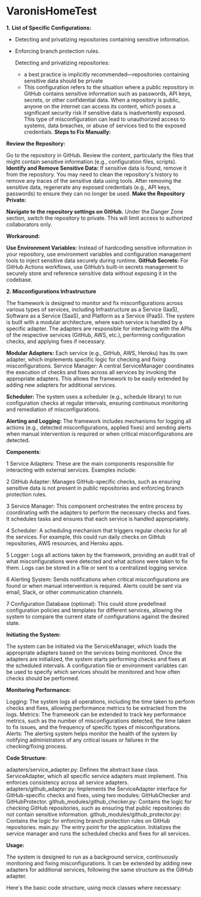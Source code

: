 # VaronisHomeTest

**1.** **List of Specific Configurations:**
- Detecting and privatizing repositories containing sensitive information.
- Enforcing branch protection rules.

  Detecting and privatizing repositories:
  * a best practice is implicitly recommended—repositories containing sensitive data should be private
  * This configuration refers to the situation where a public repository in GitHub contains sensitive information such as passwords, API keys, secrets, or other confidential data. When a repository is public, anyone on the internet can access its content, which poses a significant security risk if sensitive data is inadvertently exposed. This type of misconfiguration can lead to unauthorized access to systems, data breaches, or abuse of services tied to the exposed credentials.
   **Steps to Fix Manually:**

**Review the Repository:**

Go to the repository in GitHub.
Review the content, particularly the files that might contain sensitive information (e.g., configuration files, scripts).
**Identify and Remove Sensitive Data:**
If sensitive data is found, remove it from the repository. You may need to clean the repository's history to remove any traces of the sensitive data using tools.
After removing the sensitive data, regenerate any exposed credentials (e.g., API keys, passwords) to ensure they can no longer be used.
**Make the Repository Private:**

**Navigate to the repository settings on GitHub.**
Under the Danger Zone section, switch the repository to private. This will limit access to authorized collaborators only.

**Workaround:**

**Use Environment Variables:** Instead of hardcoding sensitive information in your repository, use environment variables and configuration management tools to inject sensitive data securely during runtime.
**GitHub Secrets:** For GitHub Actions workflows, use GitHub’s built-in secrets management to securely store and reference sensitive data without exposing it in the codebase.


**2. Misconfigurations Infrastructure**

The framework is designed to monitor and fix misconfigurations across various types of services, including Infrastructure as a Service (IaaS), Software as a Service (SaaS), and Platform as a Service (PaaS). The system is built with a modular architecture, where each service is handled by a specific adapter. The adapters are responsible for interfacing with the APIs of the respective services (GitHub, AWS, etc.), performing configuration checks, and applying fixes if necessary.

**Modular Adapters:** Each service (e.g., GitHub, AWS, Heroku) has its own adapter, which implements specific logic for checking and fixing misconfigurations.
Service Manager: A central ServiceManager coordinates the execution of checks and fixes across all services by invoking the appropriate adapters. This allows the framework to be easily extended by adding new adapters for additional services.

**Scheduler:** The system uses a scheduler (e.g., schedule library) to run configuration checks at regular intervals, ensuring continuous monitoring and remediation of misconfigurations.

**Alerting and Logging:** The framework includes mechanisms for logging all actions (e.g., detected misconfigurations, applied fixes) and sending alerts when manual intervention is required or when critical misconfigurations are detected.

**Components**:

1 Service Adapters: These are the main components responsible for interacting with external services. Examples include:

2 GitHub Adapter: Manages GitHub-specific checks, such as ensuring sensitive data is not present in public repositories and enforcing branch protection rules.

3 Service Manager: This component orchestrates the entire process by coordinating with the adapters to perform the necessary checks and fixes. It schedules tasks and ensures that each service is handled appropriately.

4 Scheduler: A scheduling mechanism that triggers regular checks for all the services. For example, this could run daily checks on GitHub repositories, AWS resources, and Heroku apps.

5 Logger: Logs all actions taken by the framework, providing an audit trail of what misconfigurations were detected and what actions were taken to fix them. Logs can be stored in a file or sent to a centralized logging service.

6 Alerting System: Sends notifications when critical misconfigurations are found or when manual intervention is required. Alerts could be sent via email, Slack, or other communication channels.

7 Configuration Database (optional): This could store predefined configuration policies and templates for different services, allowing the system to compare the current state of configurations against the desired state.


**Initiating the System:**

The system can be initiated via the ServiceManager, which loads the appropriate adapters based on the services being monitored. Once the adapters are initialized, the system starts performing checks and fixes at the scheduled intervals.
A configuration file or environment variables can be used to specify which services should be monitored and how often checks should be performed.

**Monitoring Performance:**

Logging: The system logs all operations, including the time taken to perform checks and fixes, allowing performance metrics to be extracted from the logs.
Metrics: The framework can be extended to track key performance metrics, such as the number of misconfigurations detected, the time taken to fix issues, and the frequency of specific types of misconfigurations.
Alerts: The alerting system helps monitor the health of the system by notifying administrators of any critical issues or failures in the checking/fixing process.


**Code Structure**:

adapters/service_adapter.py: Defines the abstract base class ServiceAdapter, which all specific service adapters must implement. This enforces consistency across all service adapters.
adapters/github_adapter.py: Implements the ServiceAdapter interface for GitHub-specific checks and fixes, using two modules: GitHubChecker and GitHubProtector.
github_modules/github_checker.py: Contains the logic for checking GitHub repositories, such as ensuring that public repositories do not contain sensitive information.
github_modules/github_protector.py: Contains the logic for enforcing branch protection rules on GitHub repositories.
main.py: The entry point for the application. Initializes the service manager and runs the scheduled checks and fixes for all services.

**Usage:**

The system is designed to run as a background service, continuously monitoring and fixing misconfigurations.
It can be extended by adding new adapters for additional services, following the same structure as the GitHub adapter.


Here's the basic code structure, using mock classes where necessary:

